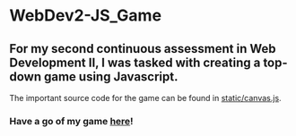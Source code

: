 # WebDev2-JS_Game
## For my second continuous assessment in Web Development II, I was tasked with creating a top-down game using Javascript.

The important source code for the game can be found in [static/canvas.js](https://github.com/Chris-1010/WebDev2-JS_Game/blob/main/static/canvas.js).
### Have a go of my game [here](https://cs1.ucc.ie/~ca3/cgi-bin/ca2/run.py/)!
